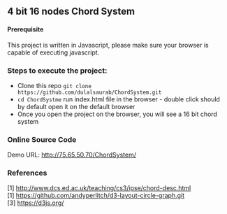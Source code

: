 
## 4 bit 16 nodes Chord System

#### Prerequisite 
This project is written in Javascript, please make sure your browser is capable of executing javascript. 

### Steps to execute the project: 
- Clone this repo `git clone https://github.com/dulalsaurab/ChordSystem.git`
- `cd ChordSystme` run index.html file in the browser - double click should by default open it on the default browser
- Once you open the project on the browser, you will see a 16 bit chord system

### Online Source Code
Demo URL: http://75.65.50.70/ChordSystem/ 

### References
[1] http://www.dcs.ed.ac.uk/teaching/cs3/ipse/chord-desc.html  
[1] https://github.com/andyperlitch/d3-layout-circle-graph.git   
[3] https://d3js.org/   
